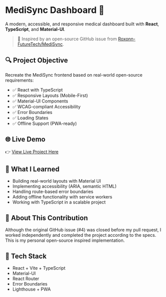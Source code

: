 # MediSync Dashboard 🏥

A modern, accessible, and responsive medical dashboard built with **React**, **TypeScript**, and **Material-UI**.

> 🚀 Inspired by an open-source GitHub issue from [Roxonn-FutureTech/MediSync](https://github.com/Roxonn-FutureTech/MediSync/issues/4).

## 🔍 Project Objective

Recreate the MediSync frontend based on real-world open-source requirements:

- ✅ React with TypeScript
- ✅ Responsive Layouts (Mobile-First)
- ✅ Material-UI Components
- ✅ WCAG-compliant Accessibility
- ✅ Error Boundaries
- ✅ Loading States
- ✅ Offline Support (PWA-ready)

## 🌐 Live Demo

👉 [View Live Project Here](https://your-live-link.vercel.app)

## 🧠 What I Learned

- Building real-world layouts with Material UI
- Implementing accessibility (ARIA, semantic HTML)
- Handling route-based error boundaries
- Adding offline functionality with service workers
- Working with TypeScript in a scalable project

## 🙋 About This Contribution

Although the original GitHub issue (#4) was closed before my pull request, I worked independently and completed the project according to the specs. This is my personal open-source inspired implementation.

## 📁 Tech Stack

- React + Vite + TypeScript
- Material-UI
- React Router
- Error Boundaries
- Lighthouse + PWA
